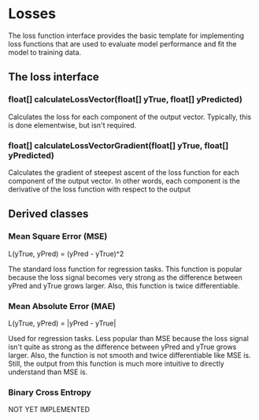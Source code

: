 # Losses

The loss function interface provides the basic template for implementing loss functions that are used to evaluate model performance and fit the model to training data.

## The loss interface

### float[] calculateLossVector(float[] yTrue, float[] yPredicted)

Calculates the loss for each component of the output vector. Typically, this is done elementwise, but isn't required.

### float[] calculateLossVectorGradient(float[] yTrue, float[] yPredicted)

Calculates the gradient of steepest ascent of the loss function for each component of the output vector. In other words, each component is the derivative of the loss function with respect to the output

## Derived classes

### Mean Square Error (MSE)

L(yTrue, yPred) = (yPred - yTrue)^2

The standard loss function for regression tasks. This function is popular because the loss signal becomes very strong as the difference between yPred and yTrue grows larger. Also, this function is twice differentiable.

### Mean Absolute Error (MAE)

L(yTrue, yPred) = |yPred - yTrue|

Used for regression tasks. Less popular than MSE because the loss signal isn't quite as strong as the difference between yPred and yTrue grows larger. Also, the function is not smooth and twice differentiable like MSE is. Still, the output from this function is much more intuitive to directly understand than MSE is.

### Binary Cross Entropy

NOT YET IMPLEMENTED
